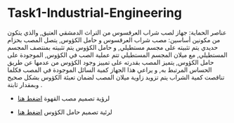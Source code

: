 # Task1-Industrial-Engineering

عناصر الحماية:
جهاز لصب شراب العرقسوس من التراث الدمشقي العتيق, والذي يتكون من مكونين أساسين: مصب شراب العرقسوس و حامل الكؤوس, يتصل المصب بحزام حديدي يتم تثبيته على مجسم مستطيلي, و حامل الكؤوس يتم تثبيته بمنتصف المجسم المستطيلي, مع ميلان المجسم المستطيلي تتم عملية الصب في الكؤوس, الموجودة على حامل الكؤوس, يتميز المصب بقدرته على تمييز وجود الكؤوس من عدمها عن طريق الحساس المرتبط به, و يراعي هذا الجهاز كمية السائل الموجودة في المصب فكلما تناقصت كمية الشراب يتم تزويد زاوية ميلان المصب لضمان تعبئة الكؤوس بشكل صحيح وبمقدار ثابتة
.
- لرؤية تصميم مصب القهوة [اضغط هنا](https://github.com/farahhrs/Task1-Industrial-Engineering/blob/main/%D9%85%D8%B5%D8%A8%20%D8%B4%D8%B1%D8%A7%D8%A8%20%D8%A7%D9%84%D8%B9%D8%B1%D9%82%D8%B3%D9%88%D8%B3.png)

- لرئية تصميم حامل الكؤوس [اضغط هنا](https://github.com/farahhrs/Task1-Industrial-Engineering/blob/main/%D8%AD%D8%A7%D9%85%D9%84%20%D8%A7%D9%84%D9%83%D8%A4%D9%88%D8%B3.png)

